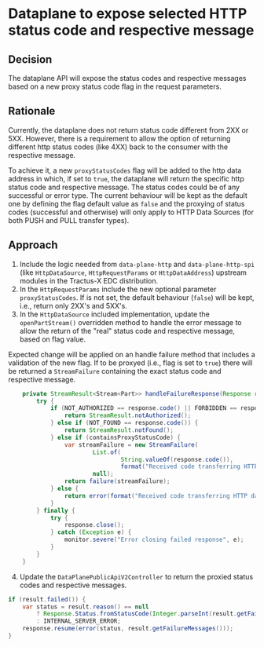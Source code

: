 # Dataplane to expose selected HTTP status code and respective message

## Decision

The dataplane API will expose the status codes and respective messages based on a new proxy status code flag in the request parameters. 

## Rationale

Currently, the dataplane does not return status code different from 2XX or 5XX. However, there is a requirement to allow the option of returning different http status codes (like 4XX) back to the consumer with the respective message.

To achieve it, a new `proxyStatusCodes` flag will be added to the http data address in which, if set to `true`, the dataplane will return the specific http status code and respective message. The status codes could be of any successful or error type.
The current behaviour will be kept as the default one by defining the flag default value as `false` and the proxying of status codes (successful and otherwise) will only apply to HTTP Data Sources (for both PUSH and PULL transfer types).

## Approach

1. Include the logic needed from `data-plane-http` and `data-plane-http-spi` (like `HttpDataSource`, `HttpRequestParams` or `HttpDataAddress`) upstream modules in the Tractus-X EDC distribution. 
2. In the `HttpRequestParams` include the new optional parameter `proxyStatusCodes`. If is not set, the default behaviour (`false`) will be kept, i.e., return only 2XX's and 5XX's.
3. In the `HttpDataSource` included implementation, update the `openPartStream()` overridden method to handle the error message to allow the return of the "real" status code and respective message, based on flag value.

Expected change will be applied on an handle failure method that includes a validation of the new flag. If to be proxyed (i.e., flag is set to `true`) there will be returned a `StreamFailure` containing the exact status code and respective message.
```java
    private StreamResult<Stream<Part>> handleFailureResponse(Response response, boolean containsProxyStatusCode) {
        try {
            if (NOT_AUTHORIZED == response.code() || FORBIDDEN == response.code()) {
                return StreamResult.notAuthorized();
            } else if (NOT_FOUND == response.code()) {
                return StreamResult.notFound();
            } else if (containsProxyStatusCode) {
                var streamFailure = new StreamFailure(
                        List.of(
                                String.valueOf(response.code()),
                                format("Received code transferring HTTP data: %s - %s.", response.code(), response.message())),
                        null);
                return failure(streamFailure);
            } else {
                return error(format("Received code transferring HTTP data: %s - %s.", response.code(), response.message()));
            }
        } finally {
            try {
                response.close();
            } catch (Exception e) {
                monitor.severe("Error closing failed response", e);
            }
        }
    }
```

4. Update the `DataPlanePublicApiV2Controller` to return the proxied status codes and respective messages.

```java
if (result.failed()) {
    var status = result.reason() == null
        ? Response.Status.fromStatusCode(Integer.parseInt(result.getFailureMessages().get(0)))
        : INTERNAL_SERVER_ERROR;
    response.resume(error(status, result.getFailureMessages()));
}
```